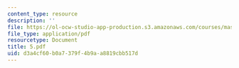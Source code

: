 ```yaml
---
content_type: resource
description: ''
file: https://ol-ocw-studio-app-production.s3.amazonaws.com/courses/mas-666-developmental-entrepreneurship-fall-2003/d3a4cf60b0a7379f4b9aa8819cbb517d_5.pdf
file_type: application/pdf
resourcetype: Document
title: 5.pdf
uid: d3a4cf60-b0a7-379f-4b9a-a8819cbb517d
---
```

